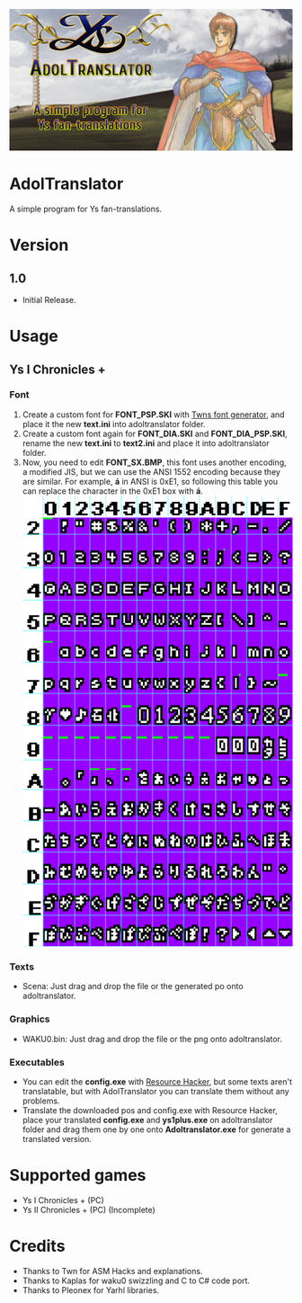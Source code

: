 ![AdolTranslator](https://github.com/Darkmet98/AdolTranslator/blob/master/Images/AdolBanner.jpg?raw=true)
# AdolTranslator
A simple program for Ys fan-translations.

# Version

## 1.0
* Initial Release.

# Usage

## Ys I Chronicles +

### Font
1. Create a custom font for **FONT_PSP.SKI** with [ Twns font generator](https://github.com/TwnKey/YsIFontConverter " Twn font generator"), and place it the new **text.ini** into adoltranslator folder.
2. Create a custom font again for **FONT_DIA.SKI** and **FONT_DIA_PSP.SKI**, rename the new **text.ini** to **text2.ini** and place it into adoltranslator folder.
3. Now,  you need to edit **FONT_SX.BMP**, this font uses another encoding, a modified JIS, but we can use the ANSI 1552 encoding because they are similar.
For example, **á** in ANSI is 0xE1, so following this table you can replace the character in the 0xE1 box with **á**.
![font_layout.jpg](https://github.com/Darkmet98/AdolTranslator/blob/master/Images/font_layout.png?raw=true)

### Texts
* Scena: Just drag and drop the file or the generated po onto adoltranslator.

### Graphics
* WAKU0.bin: Just drag and drop the file or the png onto adoltranslator.

### Executables
* You can edit the **config.exe** with [Resource Hacker](http://www.angusj.com/resourcehacker/ "Resource Hacker"), but some texts aren't translatable, but with AdolTranslator you can translate them without any problems.
* Translate the downloaded pos and config.exe with Resource Hacker, place your translated **config.exe** and **ys1plus.exe** on adoltranslator folder and drag them one by one onto **Adoltranslator.exe** for generate a translated version.


# Supported games
* Ys I Chronicles + (PC)
* Ys II Chronicles + (PC) (Incomplete)

# Credits
* Thanks to Twn for ASM Hacks and explanations.
* Thanks to Kaplas for waku0 swizzling and C to C# code port.
* Thanks to Pleonex for Yarhl libraries.